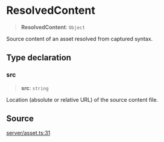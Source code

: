 # ResolvedContent

> **ResolvedContent**: `Object`

Source content of an asset resolved from captured syntax.

## Type declaration

### src

> **src**: `string`

Location (absolute or relative URL) of the source content file.

## Source

[server/asset.ts:31](https://github.com/Elringus/Imgit/blob/cf06d86/src/server/asset.ts#L31)
